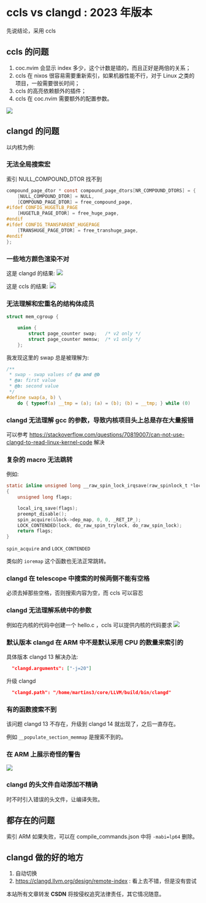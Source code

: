 # ccls vs clangd : 2023 年版本

先说结论，采用 ccls


## ccls 的问题
1. coc.nvim 会显示 index 多少，这个计数是错的，而且正好是两倍的关系；
2. ccls 在 nixos 很容易需要重新索引，如果机器性能不行，对于 Linux 之类的项目，一般需要很长时间；
3. ccls 的高亮依赖额外的插件；
4. ccls 在 coc.nvim 需要额外的配置参数。

![](https://user-images.githubusercontent.com/16731244/215423644-d462a7c8-f691-4137-aac4-875d449608ee.png)

## clangd 的问题
以内核为例:

### 无法全局搜索宏
索引 NULL_COMPOUND_DTOR 找不到
```c
compound_page_dtor * const compound_page_dtors[NR_COMPOUND_DTORS] = {
	[NULL_COMPOUND_DTOR] = NULL,
	[COMPOUND_PAGE_DTOR] = free_compound_page,
#ifdef CONFIG_HUGETLB_PAGE
	[HUGETLB_PAGE_DTOR] = free_huge_page,
#endif
#ifdef CONFIG_TRANSPARENT_HUGEPAGE
	[TRANSHUGE_PAGE_DTOR] = free_transhuge_page,
#endif
};
```

### 一些地方颜色渲染不对
这是 clangd 的结果:
![](https://user-images.githubusercontent.com/16731244/199185065-4f18db07-e8bb-4bc2-b3e1-316fe9edcba1.png)

这是 ccls 的结果:
![](https://user-images.githubusercontent.com/16731244/219828512-db2bbf9d-3e74-42cb-b7aa-b58a62f331d7.png)

### 无法理解和宏重名的结构体成员

```c
struct mem_cgroup {

	union {
		struct page_counter swap;	/* v2 only */
		struct page_counter memsw;	/* v1 only */
	};
```
我发现这里的 swap 总是被理解为:
```c
/**
 * swap - swap values of @a and @b
 * @a: first value
 * @b: second value
 */
#define swap(a, b) \
	do { typeof(a) __tmp = (a); (a) = (b); (b) = __tmp; } while (0)
```
### clangd 无法理解 gcc 的参数，导致内核项目头上总是存在大量报错
可以参考 https://stackoverflow.com/questions/70819007/can-not-use-clangd-to-read-linux-kernel-code 解决

### 复杂的 macro 无法跳转
例如:
```c
static inline unsigned long __raw_spin_lock_irqsave(raw_spinlock_t *lock)
{
	unsigned long flags;

	local_irq_save(flags);
	preempt_disable();
	spin_acquire(&lock->dep_map, 0, 0, _RET_IP_);
	LOCK_CONTENDED(lock, do_raw_spin_trylock, do_raw_spin_lock);
	return flags;
}
```
`spin_acquire` and `LOCK_CONTENDED`

类似的 `ioremap` 这个函数也无法正常跳转。

### clangd 在 telescope 中搜索的时候两侧不能有空格

必须去掉那些空格，否则搜索内容为空，而 ccls 可以容忍

### clangd 无法理解系统中的参数
例如在内核的代码中创建一个 hello.c ，ccls 可以提供内核的代码要求
![](https://user-images.githubusercontent.com/16731244/215423433-cc4295a9-fbe3-431e-ac8f-119a8fd28d46.png)

### 默认版本 clangd 在 ARM 中不是默认采用 CPU 的数量来索引的
具体版本 clangd 13
解决办法:
```json
  "clangd.arguments": ["-j=20"]
```
升级 clangd
```json
  "clangd.path": "/home/martins3/core/LLVM/build/bin/clangd"
```

### 有的函数搜索不到
该问题 clangd 13 不存在，升级到 clangd 14 就出现了，之后一直存在。

例如 `__populate_section_memmap` 是搜索不到的。

### 在 ARM 上展示奇怪的警告
![](https://user-images.githubusercontent.com/16731244/198576471-d35773af-0ef8-4528-8fb6-59fb5bfd2dd5.png)

### clangd 的头文件自动添加不精确
时不时引入错误的头文件，让编译失败。

## 都存在的问题
索引 ARM 如果失败，可以在 compile_commands.json 中将 `-mabi=lp64` 删除。

## clangd 做的好的地方
1. 自动切换
2. https://clangd.llvm.org/design/remote-index : 看上去不错，但是没有尝试

<script src="https://giscus.app/client.js"
        data-repo="Martins3/My-Linux-Config"
        data-repo-id="MDEwOlJlcG9zaXRvcnkyMTUwMDkyMDU="
        data-category="General"
        data-category-id="MDE4OkRpc2N1c3Npb25DYXRlZ29yeTMyODc0NjA5"
        data-mapping="pathname"
        data-reactions-enabled="1"
        data-emit-metadata="0"
        data-input-position="bottom"
        data-theme="light"
        data-lang="en"
        crossorigin="anonymous"
        async>
</script>

本站所有文章转发 **CSDN** 将按侵权追究法律责任，其它情况随意。
